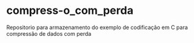 # compress-o_com_perda
Repositorio para armazenamento do exemplo de codificação em C para compressão de dados com perda
